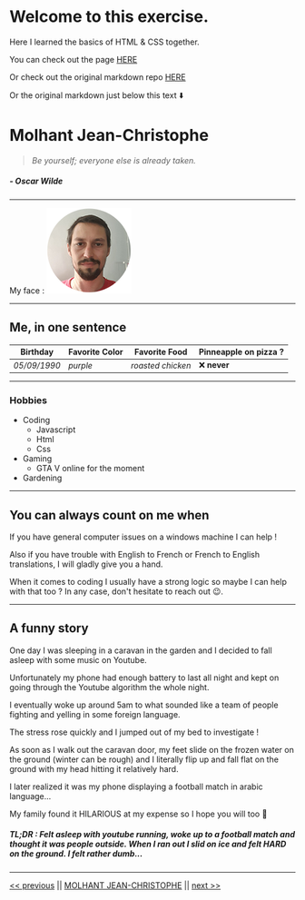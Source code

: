 # Welcome to this exercise.

Here I learned the basics of HTML & CSS together.

You can check out the page [HERE](https://jeanchristophem.github.io/markdown-warmup-html/)

Or check out the original markdown repo [HERE](https://github.com/JeanChristopheM/markdown-challenge)

Or the original markdown just below this text ⬇️

# Molhant Jean-Christophe

> *Be yourself; everyone else is already taken.*
#####    - Oscar Wilde

***

My face : 
![alt text](profilePic.png "Logo Title Text 1")

***

## Me, in one sentence

Birthday | Favorite Color | Favorite Food | Pinneapple on pizza ?
--- | --- | --- | ---
*05/09/1990* | *purple* | *roasted chicken* | ❌ **never**

***

### Hobbies

* Coding
  * Javascript
  * Html
  * Css
* Gaming
  * GTA V online for the moment
* Gardening

***

## You can always count on me when

If you have general computer issues on a windows machine I can help !

Also if you have trouble with English to French or French to English translations, I will gladly give you a hand.

When it comes to coding I usually have a strong logic so maybe I can help with that too ?
In any case, don't hesitate to reach out 😉.

***

## A funny story

One day I was sleeping in a caravan in the garden and I decided to fall asleep with some music on Youtube.

Unfortunately my phone had enough battery to last all night and kept on going through the Youtube algorithm the whole night.

I eventually woke up around 5am to what sounded like a team of people fighting and yelling in some foreign language.

The stress rose quickly and I jumped out of my bed to investigate !

As soon as I walk out the caravan door, my feet slide on the frozen water on the ground (winter can be rough) and I literally flip up and fall flat on the ground with my head hitting it relatively hard.

I later realized it was my phone displaying a football match in arabic language...

My family found it HILARIOUS at my expense so I hope you will too 🤗

##### TL;DR : Felt asleep with youtube running, woke up to a football match and thought it was people outside. When I ran out I slid on ice and felt HARD on the ground. I felt rather dumb...

***

[<< previous](https://github.com/Fradven/markdown-challenge) || [MOLHANT JEAN-CHRISTOPHE](#) || [next >>](https://github.com/coreinside5/markdown-challenge)